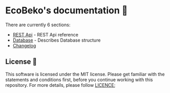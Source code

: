# EcoBeko's documentation 📓

There are currently 6 sections:

- [REST Api](./01_Rest_Api/index.md) - REST Api reference
- [Database](./02_Database/index.md) - Describes Database structure
- [Changelog](./03_Changelog/index.md)

## License 📢

This software is licensed under the MIT license. Please get familiar with the statements and conditions first, before you continue working with this repository. For more details, please follow [LICENCE](./LICENSE);

